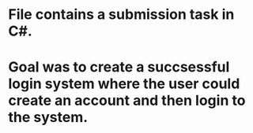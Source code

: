 # File contains a submission task in C#. 
# Goal was to create a succsessful login system where the user could create an account and then login to the system. 
